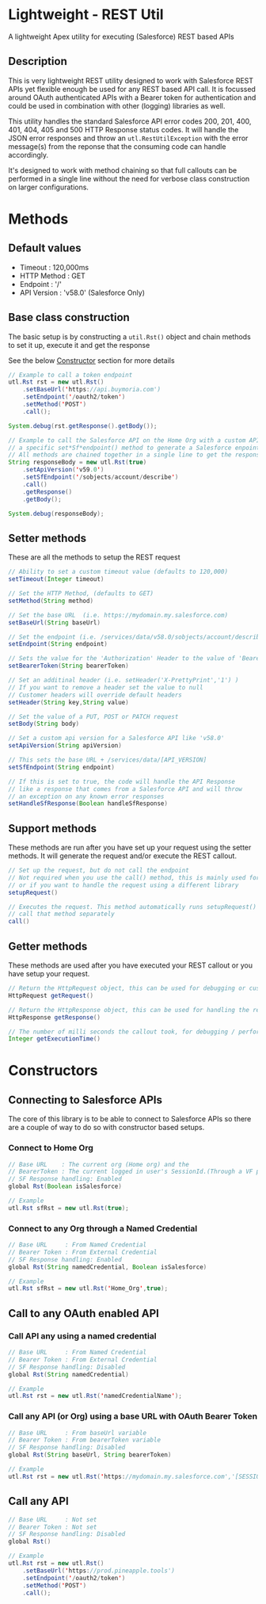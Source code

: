 # Lightweight - REST Util
A lightweight Apex utility for executing (Salesforce) REST based APIs

## Description
This is very lightweight REST utility designed to work with Salesforce REST APIs yet flexible enough be used for any REST based API call.
It is focussed around OAuth authenticated APIs with a Bearer token for authentication and could be used in combination with other (logging) libraries as well.

This utility handles the standard Salesforce API error codes 200, 201, 400, 401, 404, 405 and 500 HTTP Response status codes.
It will handle the JSON error responses and throw an ```utl.RestUtilException``` with the error message(s) from the reponse that the consuming code can handle accordingly.

It's designed to work with method chaining so that full callouts can be performed in a single line without the need for verbose class construction on larger configurations.

# Methods
## Default values
- Timeout     : 120,000ms
- HTTP Method : GET
- Endpoint    : '/'
- API Version : 'v58.0' (Salesforce Only)

## Base class construction
The basic setup is by constructing a ```util.Rst()``` object and chain methods to set it up, execute it and get the response

See the below [Constructor](#Constructors) section for more details

```java
// Example to call a token endpoint
utl.Rst rst = new utl.Rst()
    .setBaseUrl('https://api.buymoria.com')
    .setEndpoint('/oauth2/token')
    .setMethod('POST')
    .call();

System.debug(rst.getResponse().getBody());

// Example to call the Salesforce API on the Home Org with a custom API version (not required)
// a specific set*Sf*endpoint() method to generate a Salesforce enpoint
// All methods are chained together in a single line to get the response
String responseBody = new utl.Rst(true)
    .setApiVersion('v59.0')
    .setSfEndpoint('/sobjects/account/describe')
    .call()
    .getResponse()
    .getBody();

System.debug(responseBody);
```

## Setter methods
These are all the methods to setup the REST request
```java
// Ability to set a custom timeout value (defaults to 120,000)
setTimeout(Integer timeout)

// Set the HTTP Method, (defaults to GET)
setMethod(String method)

// Set the base URL  (i.e. https://mydomain.my.salesforce.com)
setBaseUrl(String baseUrl)

// Set the endpoint (i.e. /services/data/v58.0/sobjects/account/describe)
setEndpoint(String endpoint)

// Sets the value for the 'Authorization' Header to the value of 'Bearer bearerToken'
setBearerToken(String bearerToken)

// Set an additinal header (i.e. setHeader('X-PrettyPrint','1') )
// If you want to remove a header set the value to null
// Customer headers will override default headers
setHeader(String key,String value)

// Set the value of a PUT, POST or PATCH request
setBody(String body)

// Set a custom api version for a Salesforce API like 'v58.0'
setApiVersion(String apiVersion)

// This sets the base URL + /services/data/[API_VERSION]
setSfEndpoint(String endpoint)

// If this is set to true, the code will handle the API Response
// like a response that comes from a Salesforce API and will throw
// an exception on any known error responses
setHandleSfResponse(Boolean handleSfResponse)
```

## Support methods
These methods are run after you have set up your request using the setter methods. It will generate the request and/or execute the REST callout.
```java
// Set up the request, but do not call the endpoint
// Not required when you use the call() method, this is mainly used for debugging
// or if you want to handle the request using a different library
setupRequest()

// Executes the request. This method automatically runs setupRequest() so need need to
// call that method separately
call()
```

## Getter methods
These methods are used after you have executed your REST callout or you have setup your request.
```java
// Return the HttpRequest object, this can be used for debugging or custom execution / logging
HttpRequest getRequest()

// Return the HttpResponse object, this can be used for handling the response in whatever way required
HttpResponse getResponse()

// The number of milli seconds the callout took, for debugging / performance purposes
Integer getExecutionTime()
```


# Constructors
## Connecting to Salesforce APIs
The core of this library is to be able to connect to Salesforce APIs so there are a couple of way to do so with constructor based setups.

### Connect to Home Org
```java
// Base URL    : The current org (Home org) and the 
// BearerToken : The current logged in user's SessionId.(Through a VF page from Aura Context)
// SF Response handling: Enabled
global Rst(Boolean isSalesforce)

// Example
utl.Rst sfRst = new utl.Rst(true);
```

### Connect to any Org through a Named Credential
```java
// Base URL     : From Named Credential
// Bearer Token : From External Credential
// SF Response handling: Enabled
global Rst(String namedCredential, Boolean isSalesforce)

// Example
utl.Rst sfRst = new utl.Rst('Home_Org',true);
```

## Call to any OAuth enabled API
### Call API any using a named credential
```java
// Base URL     : From Named Credential
// Bearer Token : From External Credential
// SF Response handling: Disabled
global Rst(String namedCredential)

// Example
utl.Rst rst = new utl.Rst('namedCredentialName');
```

### Call any API (or Org) using a base URL with OAuth Bearer Token
```java
// Base URL     : From baseUrl variable
// Bearer Token : From bearerToken variable
// SF Response handling: Disabled
global Rst(String baseUrl, String bearerToken)

// Example
utl.Rst rst = new utl.Rst('https://mydomain.my.salesforce.com','[SESSION_ID_VALUE]');
```

## Call any API
```java
// Base URL     : Not set
// Bearer Token : Not set
// SF Response handling: Disabled
global Rst()

// Example
utl.Rst rst = new utl.Rst()
    .setBaseUrl('https://prod.pineapple.tools')
    .setEndpoint('/oauth2/token')
    .setMethod('POST')
    .call();
```